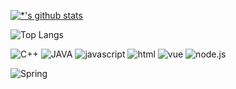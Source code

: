 

<!--
**cheonghaa/cheonghaa** is a ✨ _special_ ✨ repository because its `README.md` (this file) appears on your GitHub profile.

Here are some ideas to get you started:

- 🔭 I’m currently working on ...
- 🌱 I’m currently learning ...
- 👯 I’m looking to collaborate on ...
- 🤔 I’m looking for help with ...
- 💬 Ask me about ...
- 📫 How to reach me: ...
- 😄 Pronouns: ...
- ⚡ Fun fact: ...
-->

[![*'s github stats](https://github-readme-stats.vercel.app/api?username=cheonghaa)](https://github.com/cheonghaa)

![Top Langs](https://github-readme-stats.vercel.app/api/top-langs/?username=cheonghaa&layout=compact)


![C++](https://img.shields.io/badge/-C++-123456?style=flat-square&logo=C++&logoColor=black)
![JAVA](https://img.shields.io/badge/-JAVA-007396?style=flat&logo=Java&logoColor=ffffff)
![javascript](https://img.shields.io/badge/-javascript-1F305F?style=flat-square&logo=javascript&logoColor=yellow)
![html](https://img.shields.io/badge/-html-FD5750?style=flatsquare&logo=html&logoColor=magenta)
![vue](https://img.shields.io/badge/-vue-3178C6?style=flatsquare&logo=vue&logoColor=white)
![node.js](https://img.shields.io/badge/-node.js-4EAA25?style=flatsquare&logo=node.js&logoColor=white)

![Spring](https://img.shields.io/badge/-Spring-6DB33F?style=for-the-badge&logo=Spring&logoColor=white)

